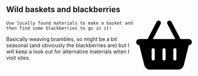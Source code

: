 ## Wild baskets and blackberries

<svg style="width:30%; float:right;" xmlns="http://www.w3.org/2000/svg" viewBox="0 0 576 512"><!--!Font Awesome Free 6.7.2 by @fontawesome - https://fontawesome.com License - https://fontawesome.com/license/free Copyright 2025 Fonticons, Inc.--><path d="M253.3 35.1c6.1-11.8 1.5-26.3-10.2-32.4s-26.3-1.5-32.4 10.2L117.6 192 32 192c-17.7 0-32 14.3-32 32s14.3 32 32 32L83.9 463.5C91 492 116.6 512 146 512L430 512c29.4 0 55-20 62.1-48.5L544 256c17.7 0 32-14.3 32-32s-14.3-32-32-32l-85.6 0L365.3 12.9C359.2 1.2 344.7-3.4 332.9 2.7s-16.3 20.6-10.2 32.4L404.3 192l-232.6 0L253.3 35.1zM192 304l0 96c0 8.8-7.2 16-16 16s-16-7.2-16-16l0-96c0-8.8 7.2-16 16-16s16 7.2 16 16zm96-16c8.8 0 16 7.2 16 16l0 96c0 8.8-7.2 16-16 16s-16-7.2-16-16l0-96c0-8.8 7.2-16 16-16zm128 16l0 96c0 8.8-7.2 16-16 16s-16-7.2-16-16l0-96c0-8.8 7.2-16 16-16s16 7.2 16 16z"/></svg>

    Use locally found materials to make a basket and then find some blackberries to go in it!

Basically weaving brambles, so might be a bit seasonal (and obviously the blackberries are) but I will keep a look out for alternative materials when I visit sites.
